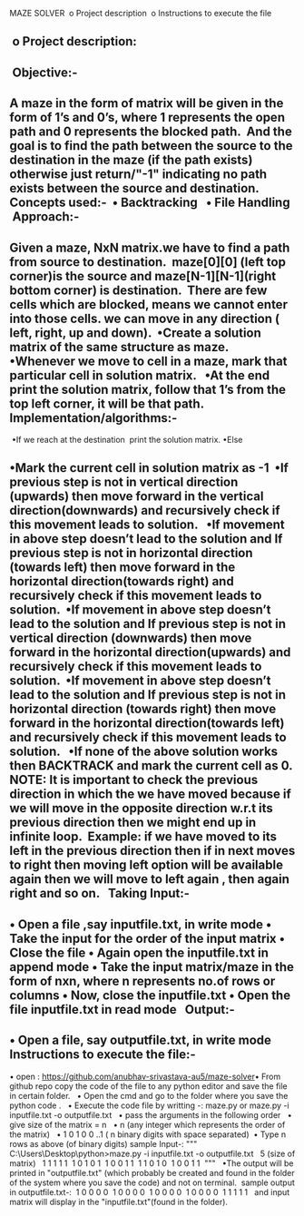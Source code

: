 MAZE SOLVER
​
o	Project description
​
o	Instructions to execute the file

​
o  Project description:
--------------------
​
Objective:-
-----------
 A maze in the form of matrix will be given in the form of 1’s and 0’s, where 1 represents the open path and 0 represents the blocked path.
​
​
​And the goal is to find the path between the source to the destination in the maze (if the path exists) otherwise just return/"-1" indicating no path exists between the source and destination.
​
​
​
Concepts used:-
​
•	Backtracking
​
​
•	File Handling
​
​
Approach:-
----------
Given a maze, NxN matrix.we have to find a path from source to destination. 
​
​
maze[0][0] (left top corner)is the source and maze[N-1][N-1](right bottom corner) is destination. 
​
There are few cells which are blocked, means we cannot enter into those cells. we can move in any direction ( left, right, up and down).
​
•Create a solution matrix of the same structure as maze.
​
•Whenever we move to cell in a maze, mark that particular cell in solution matrix.
​
​
•At the end print the solution matrix, follow that 1’s from the top left corner, it will be that path.
​
​
Implementation/algorithms:-
----------------------------
​
•If  we reach at the destination
​
print the solution matrix.
​
•Else

•Mark the current cell in solution matrix as -1
​
•If previous step is not in vertical direction (upwards) then move forward in the 
vertical direction(downwards) and recursively check if this movement leads to solution.
​
​
•If movement in above step doesn’t lead to the solution and If previous step is not in horizontal direction (towards left) then move forward in the horizontal direction(towards right) and recursively check if this movement leads to solution.
​
•If movement in above step doesn’t lead to the solution and If previous step is not in vertical direction (downwards) then move forward in the horizontal direction(upwards) and recursively check if this movement leads to solution.
​
•If movement in above step doesn’t lead to the solution and If previous step is not in horizontal direction (towards right) then move forward in the horizontal direction(towards left) and recursively check if this movement leads to solution.
​
​
•If none of the above solution works then BACKTRACK and mark the current cell as 0.
NOTE: It is important to check the previous direction in which the we have moved because if we will move in the opposite direction w.r.t its previous direction then we might end up in infinite loop.
​
 Example: if we have moved to its left in the previous direction then if in next moves to right then moving left option will be available again then we will move to left again , then again right and so on.
​
​
Taking Input:-
-------------
•	Open a file ,say inputfile.txt, in write mode
•	Take the input for the order of the input matrix
•	Close the file
•	Again open the inputfile.txt in append mode
•	Take the input matrix/maze in the form of nxn, where n represents no.of rows or columns
•	Now, close the inputfile.txt
•	Open the file inputfile.txt in read mode
​
​
Output:-
-------
•	Open a file, say outputfile.txt, in write mode
​
Instructions to execute the file:-
----------------------------------
 • open : https://github.com/anubhav-srivastava-au5/maze-solver
​
​
•	From github repo copy the code of the file to any python editor and save the file in certain folder.
​
​
•	Open the cmd and go to the folder where you save the python code .
​
​
•   Execute the code file by writting -: maze.py or maze.py -i inputfile.txt -o outputfile.txt
​
​
•	pass the arguments in the following order
​
​
•	give size of the matrix = n
​
​
•	n (any integer which represents the order of the matrix)
​
​
•	1 0 1 0 0 ..1 ( n binary digits with space separated)
​
•	Type n rows as above (of binary digits)
sample Input-:
"""
​
​
C:\Users\Desktop\python>maze.py -i inputfile.txt -o outputfile.txt
​
​
5 (size of matrix)
​
​
1 1 1 1 1
​
1 0 1 0 1
​
1 0 0 1 1
​
1 1 0 1 0
​
1 0 0 1 1
​
"""
​
​
•The output will be printed in "outputfile.txt" (which probably be created and found in the folder of the system where you save the code) 
and not on terminal.
​
​
sample output in outputfile.txt-:
​
1 0 0 0 0
​
1 0 0 0 0 
​
1 0 0 0 0 
​
1 0 0 0 0 
​
1 1 1 1 1 
​
​
and input matrix will display in the "inputfile.txt"(found in the folder).
